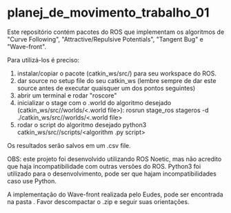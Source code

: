 # planej_de_movimento_trabalho_01

Este repositório contém pacotes do ROS que implementam os algoritmos de "Curve Following", "Attractive/Repulsive Potentials", "Tangent Bug" e "Wave-front".

Para utilizá-los é preciso:
1. instalar/copiar o pacote (catkin_ws/src/<pacote>) para seu workspace do ROS.
2. dar source no setup file do seu catkin_ws (lembre sempre de dar este source antes de executar quaisquer um dos pontos seguintes)
3. abrir um terminal e rodar "roscore"
4. inicializar o stage com o .world do algoritmo desejado (catkin_ws/src/<pacote>/worlds/<.world file>):
  rosrun stage_ros stageros -d ./catkin_ws/src/<pacote>/worlds/<.world file>
5. rodar o script do algoritmo desejado
  python3 catkin_ws/src/<pacote>/scripts/<algorithm .py script>
  
Os resultados serão salvos em um .csv file.

OBS: este projeto foi desenvolvido utilizando ROS Noetic, mas não acredito que haja incompatibilidade com outras versões do ROS. Python3 foi utilizado para o desenvolvimento, pode ser que hajam incompatibilidades caso use Python.

A implementação do Wave-front realizada pelo Eudes, pode ser encontrada na pasta <eudes>. Favor descompactar o .zip e seguir suas orientações.
